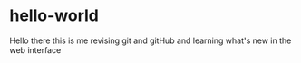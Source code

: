 # hello-world

Hello there this is me revising git and gitHub and learning what's new in the web interface
